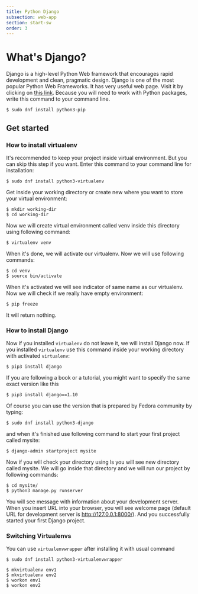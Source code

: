 ```yaml
---
title: Python Django
subsection: web-app
section: start-sw
order: 3
---
```


# What's Django?

Django is a high-level Python Web framework that encourages rapid development and clean, pragmatic design.
Django is one of the most popular Python Web Frameworks. It has very useful web page. Visit it by clicking on [this link](https://www.djangoproject.com/).
Because you will need to work with Python packages, write this command to your command line.

```
$ sudo dnf install python3-pip
```

## Get started

### How to install virtualenv

It's recommended to keep your project inside virtual environment. But you can skip this step if you want.
Enter this command to your command line for installation:

```
$ sudo dnf install python3-virtualenv
```


Get inside your working directory or create new where you want to store your virtual environment:

```
$ mkdir working-dir
$ cd working-dir
```

Now we will create virtual environment called venv inside this directory using following command:

```
$ virtualenv venv
```

When it's done, we will activate our virtualenv. Now we will use following commands:

```
$ cd venv
$ source bin/activate
```

When it's activated we will see indicator of same name as our virtualenv.
Now we will check if we really have empty environment:

```
$ pip freeze
```

It will return nothing.

### How to install Django

Now if you installed `virtualenv` do not leave it, we will install Django now. If you installed `virtualenv` use this command
inside your working directory with activated `virtualenv`:

```
$ pip3 install django
```

If you are following a book or a tutorial, you might want to specify the same exact version like this

```
$ pip3 install django==1.10
```


Of course you can use the version that is prepared by Fedora community by typing:

```
$ sudo dnf install python3-django
```

and when it's finished use following command to start your first project called mysite:

```
$ django-admin startproject mysite
```

Now if you will check your directory using ls you will see new directory called mysite. We
will go inside that directory and we will run our project by following commands:

```
$ cd mysite/
$ python3 manage.py runserver
```

You will see message with information about your development server. When you insert URL into your browser,
you will see welcome page (default URL for development server is http://127.0.0.1:8000/).
And you successfully started your first Django project.

### Switching Virtualenvs

You can use `virtualenvwrapper` after installing it with usual command

```
$ sudo dnf install python3-virtualenvwrapper
```

```
$ mkvirtualenv env1
$ mkvirtualenv env2
$ workon env1
$ workon env2
```
